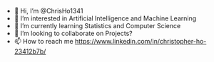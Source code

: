 - 👋 Hi, I’m @ChrisHo1341
- 👀 I’m interested in Artificial Intelligence and Machine Learning
- 🌱 I’m currently learning Statistics and Computer Science
- 💞️ I’m looking to collaborate on Projects?
- 📫 How to reach me https://www.linkedin.com/in/christopher-ho-23412b7b/

<!---
ChrisHo1341/ChrisHo1341 is a ✨ special ✨ repository because its `README.md` (this file) appears on your GitHub profile.
You can click the Preview link to take a look at your changes.
--->
